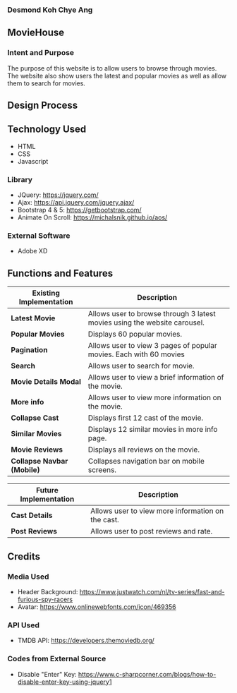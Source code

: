 ### Desmond Koh Chye Ang

## **MovieHouse**
### Intent and Purpose
The purpose of this website is to allow users to browse through movies. The website also show users the latest and popular movies as well as allow them to search for movies.

## **Design Process**


## **Technology Used**
* HTML
* CSS
* Javascript

### Library
* JQuery: https://jquery.com/
* Ajax: https://api.jquery.com/jquery.ajax/
* Bootstrap 4 & 5: https://getbootstrap.com/
* Animate On Scroll: https://michalsnik.github.io/aos/

### External Software
* Adobe XD


## **Functions and Features**
**Existing Implementation** | Description
--------------- | --------------- 
**Latest Movie** | Allows user to browse through 3 latest movies using the website carousel.
**Popular Movies** | Displays 60 popular movies.
**Pagination** | Allows user to view 3 pages of popular movies. Each with 60 movies
**Search** | Allows user to search for movie.
**Movie Details Modal** | Allows user to view a brief information of the movie.
**More info** | Allows user to view more information on the movie.
**Collapse Cast** | Displays first 12 cast of the movie.
**Similar Movies** | Displays 12 similar movies in more info page.
**Movie Reviews** | Displays all reviews on the movie.
**Collapse Navbar (Mobile)** | Collapses navigation bar on mobile screens. 

**Future Implementation** | Description
--------------- | --------------- 
**Cast Details** | Allows user to view more information on the cast.
**Post Reviews** | Allows user to post reviews and rate.

## **Credits**
### Media Used
* Header Background: https://www.justwatch.com/nl/tv-series/fast-and-furious-spy-racers
* Avatar: https://www.onlinewebfonts.com/icon/469356

### API Used
* TMDB API: https://developers.themoviedb.org/

### Codes from External Source
* Disable "Enter" Key: https://www.c-sharpcorner.com/blogs/how-to-disable-enter-key-using-jquery1

